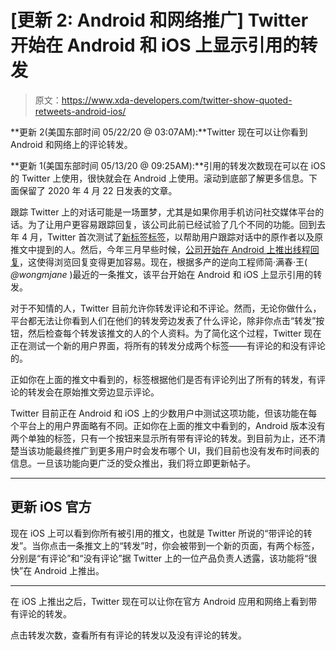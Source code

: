 # [更新 2: Android 和网络推广] Twitter 开始在 Android 和 iOS 上显示引用的转发

> 原文：<https://www.xda-developers.com/twitter-show-quoted-retweets-android-ios/>

**更新 2(美国东部时间 05/22/20 @ 03:07AM):**Twitter 现在可以让你看到 Android 和网络上的评论转发。

**更新 1(美国东部时间 05/13/20 @ 09:25AM):**引用的转发次数现在可以在 iOS 的 Twitter 上使用，很快就会在 Android 上使用。滚动到底部了解更多信息。下面保留了 2020 年 4 月 22 日发表的文章。

跟踪 Twitter 上的对话可能是一场噩梦，尤其是如果你用手机访问社交媒体平台的话。为了让用户更容易跟踪回复，该公司此前已经试验了几个不同的功能。回到去年 4 月，Twitter 首次测试了[新标签标签](https://www.xda-developers.com/twitter-tests-author-label-tags-better-track-conversation/)，以帮助用户跟踪对话中的原作者以及原推文中提到的人。然后，今年三月早些时候，[公司开始在 Android 上推出线程回复](https://www.xda-developers.com/twitter-pin-lists-tabs-tests-fleets-rolling-out-threaded-replies-android/)，这使得浏览回复变得更加容易。现在，根据多产的逆向工程师简·满春·王( *@wongmjane* )最近的一条推文，该平台开始在 Android 和 iOS 上显示引用的转发。

对于不知情的人，Twitter 目前允许你转发评论和不评论。然而，无论你做什么，平台都无法让你看到人们在他们的转发旁边发表了什么评论，除非你点击“转发”按钮，然后检查每个转发该推文的人的个人资料。为了简化这个过程，Twitter 现在正在测试一个新的用户界面，将所有的转发分成两个标签——有评论的和没有评论的。

正如你在上面的推文中看到的，标签根据他们是否有评论列出了所有的转发，有评论的转发会在原始推文旁边显示评论。

Twitter 目前正在 Android 和 iOS 上的少数用户中测试这项功能，但该功能在每个平台上的用户界面略有不同。正如你在上面的推文中看到的，Android 版本没有两个单独的标签，只有一个按钮来显示所有带有评论的转发。到目前为止，还不清楚当该功能最终推广到更多用户时会发布哪个 UI，我们目前也没有发布时间表的信息。一旦该功能向更广泛的受众推出，我们将立即更新帖子。

* * *

## 更新 iOS 官方

现在 iOS 上可以看到你所有被引用的推文，也就是 Twitter 所说的“带评论的转发”。当你点击一条推文上的“转发”时，你会被带到一个新的页面，有两个标签，分别是“有评论”和“没有评论”据 Twitter 上的一位产品负责人透露，该功能将“很快”在 Android 上推出。

* * *

在 iOS 上推出之后，Twitter 现在可以让你在官方 Android 应用和网络上看到带有评论的转发。

点击转发次数，查看所有有评论的转发以及没有评论的转发。